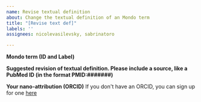 ```yaml
---
name: Revise textual definition
about: Change the textual definition of an Mondo term
title: "[Revise text def]"
labels: ''
assignees: nicolevasilevsky, sabrinatoro

---
```


**Mondo term (ID and Label)**


**Suggested revision of textual definition. Please include a source, like a PubMed ID (in the format PMID:#######)**


**Your nano-attribution (ORCID)**
If you don't have an ORCID, you can sign up for one [here](https://orcid.org/)



